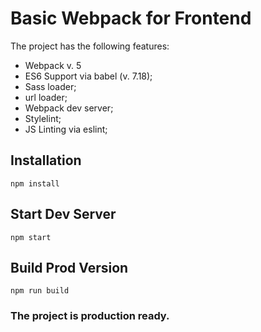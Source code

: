 # Basic Webpack for Frontend


The project has the following features:

- Webpack v. 5
- ES6 Support via babel (v. 7.18);
- Sass loader;
- url loader;
- Webpack dev server;
- Stylelint;
- JS Linting via eslint;


## Installation

```
npm install
```

## Start Dev Server

```
npm start
```

## Build Prod Version

```
npm run build
```

### The project is production ready.